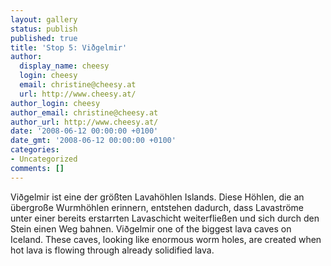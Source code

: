 ```yaml
---
layout: gallery
status: publish
published: true
title: 'Stop 5: Viðgelmir'
author:
  display_name: cheesy
  login: cheesy
  email: christine@cheesy.at
  url: http://www.cheesy.at/
author_login: cheesy
author_email: christine@cheesy.at
author_url: http://www.cheesy.at/
date: '2008-06-12 00:00:00 +0100'
date_gmt: '2008-06-12 00:00:00 +0100'
categories:
- Uncategorized
comments: []
---
```

<!--:de-->Viðgelmir ist eine der größten Lavahöhlen Islands. Diese Höhlen, die an übergroße Wurmhöhlen erinnern, entstehen dadurch, dass Lavaströme unter einer bereits erstarrten Lavaschicht weiterfließen und sich durch den Stein einen Weg bahnen.
<!--:--><!--:en-->Viðgelmir one of the biggest lava caves on Iceland. These caves, looking like enormous worm holes, are created when hot lava is flowing through already solidified lava.
<!--:-->
